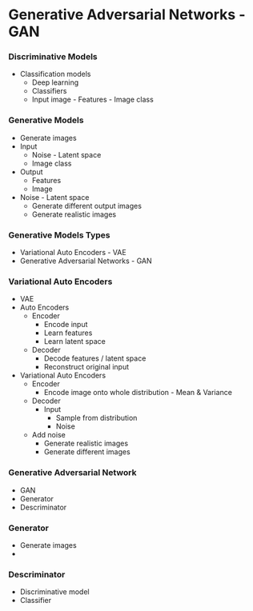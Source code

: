 # Generative Adversarial Networks - GAN

### Discriminative Models
- Classification models
  - Deep learning
  - Classifiers
  - Input image - Features - Image class

### Generative Models
- Generate images
- Input
  - Noise - Latent space
  - Image class 
- Output
  - Features
  - Image
- Noise - Latent space
  - Generate different output images
  - Generate realistic images

### Generative Models Types
- Variational Auto Encoders - VAE
- Generative Adversarial Networks - GAN

### Variational Auto Encoders
- VAE
- Auto Encoders
  - Encoder
    - Encode input
    - Learn features
    - Learn latent space
  - Decoder
    - Decode features / latent space
    - Reconstruct original input
- Variational Auto Encoders
  - Encoder
    - Encode image onto whole distribution - Mean & Variance 
  - Decoder
    - Input
      - Sample from distribution
      - Noise
  - Add noise
    - Generate realistic images
    - Generate different images
      
### Generative Adversarial Network

- GAN 
- Generator
- Descriminator

### Generator
- Generate images
-

### Descriminator
- Discriminative model
- Classifier


